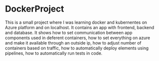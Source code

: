 # DockerProject

This is a small project where I was learning docker and kubernentes on Azure platform and on localhost. 
It contains an app with frontend, backend and database. It shows how to set communication between app components used in deferent containers, how to set everything on azure and make it available through an outside ip, how to adjust number of containers based on traffic, how to automatically deploy elements using pipelines, how to automatically run tests in code.
